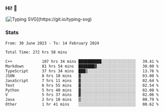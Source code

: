 ### Hi!  👋

[![Typing SVG](https://readme-typing-svg.herokuapp.com?font=Fira+Code&pause=1000&width=435&lines=Hello!+I'm+Texiwustion.)](https://git.io/typing-svg)

### Stats

<!--START_SECTION:waka-->

```txt
From: 30 June 2023 - To: 14 February 2024

Total Time: 272 hrs 58 mins

C++             107 hrs 34 mins ██████████░░░░░░░░░░░░░░░   39.41 %
Markdown        81 hrs 54 mins  ███████▓░░░░░░░░░░░░░░░░░   30.00 %
TypeScript      37 hrs 34 mins  ███▒░░░░░░░░░░░░░░░░░░░░░   13.76 %
JSON            8 hrs 10 mins   ▓░░░░░░░░░░░░░░░░░░░░░░░░   03.00 %
JavaScript      7 hrs 11 mins   ▓░░░░░░░░░░░░░░░░░░░░░░░░   02.64 %
Text            6 hrs 55 mins   ▓░░░░░░░░░░░░░░░░░░░░░░░░   02.54 %
Python          5 hrs 40 mins   ▓░░░░░░░░░░░░░░░░░░░░░░░░   02.08 %
V               5 hrs 37 mins   ▓░░░░░░░░░░░░░░░░░░░░░░░░   02.06 %
Java            2 hrs 10 mins   ▒░░░░░░░░░░░░░░░░░░░░░░░░   00.79 %
Other           1 hr 41 mins    ░░░░░░░░░░░░░░░░░░░░░░░░░   00.62 %
```

<!--END_SECTION:waka-->
